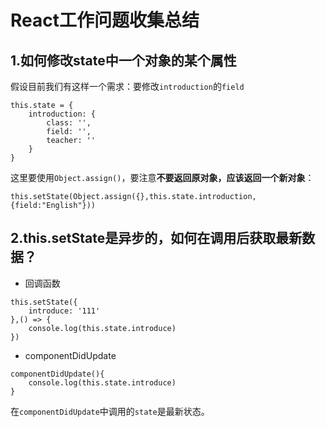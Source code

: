 # React工作问题收集总结

## 1.如何修改state中一个对象的某个属性

假设目前我们有这样一个需求：要修改`introduction`的`field`

```react
this.state = {
    introduction: {
        class: '',
        field: '',
        teacher: ''
    }
}
```

这里要使用`Object.assign()`，要注意**不要返回原对象，应该返回一个新对象**：

```react
this.setState(Object.assign({},this.state.introduction,{field:"English"}))
```

## 2.this.setState是异步的，如何在调用后获取最新数据？

- 回调函数

```react
this.setState({
    introduce: '111'
},() => {
    console.log(this.state.introduce)
})
```

- componentDidUpdate

```React
componentDidUpdate(){
    console.log(this.state.introduce)
}
```

在`componentDidUpdate`中调用的`state`是最新状态。